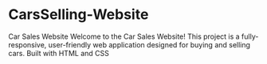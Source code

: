 # CarsSelling-Website
Car Sales Website Welcome to the Car Sales Website! This project is a fully-responsive, user-friendly web application designed for buying and selling cars. Built with HTML and CSS

